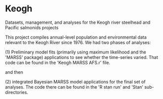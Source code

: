 # Keogh
Datasets, management, and analyses for the Keogh river steelhead and Pacific salmonids projects

This project compiles annual-level population and environmental data relevant to the Keogh River since 1976. We had two phases of analyses:

(1) Preliminary model fits (primarily using maximum likelihood and the 'MARSS' package) applications to see whether the time-series varied. That code can be found in the 'Keogh MARSS AFS.r' file.

and then

(2) integrated Bayesian MARSS model applications for the final set of analyses. The code there can be found in the 'R stan run' and 'Stan' sub-directories.
